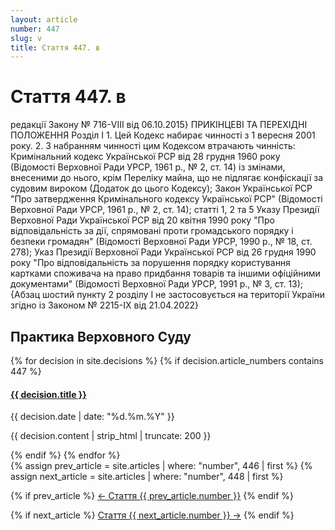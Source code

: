 ```yaml
---
layout: article
number: 447
slug: v
title: Стаття 447. в
---
```


# Стаття 447. в

редакції Закону № 716-VIII від 06.10.2015} ПРИКІНЦЕВІ ТА ПЕРЕХІДНІ ПОЛОЖЕННЯ Розділ I 1. Цей Кодекс набирає чинності з 1 вересня 2001 року. 2. З набранням чинності цим Кодексом втрачають чинність: Кримінальний кодекс Української РСР від 28 грудня 1960 року (Відомості Верховної Ради УРСР, 1961 р., № 2, ст. 14) із змінами, внесеними до нього, крім Переліку майна, що не підлягає конфіскації за судовим вироком (Додаток до цього Кодексу); Закон Української РСР "Про затвердження Кримінального кодексу Української РСР" (Відомості Верховної Ради УРСР, 1961 р., № 2, ст. 14); статті 1, 2 та 5 Указу Президії Верховної Ради Української РСР від 20 квітня 1990 року "Про відповідальність за дії, спрямовані проти громадського порядку і безпеки громадян" (Відомості Верховної Ради УРСР, 1990 р., № 18, ст. 278); Указ Президії Верховної Ради Української РСР від 26 грудня 1990 року "Про відповідальність за порушення порядку користування картками споживача на право придбання товарів та іншими офіційними документами" (Відомості Верховної Ради УРСР, 1991 р., № 3, ст. 13); {Абзац шостий пункту 2 розділу I не застосовується на території України згідно із Законом № 2215-IX від 21.04.2022}

## Практика Верховного Суду

<div class="decisions-container">
{% for decision in site.decisions %}
  {% if decision.article_numbers contains 447 %}
    <div class="decision-item">
      <h4><a href="{{ decision.url }}">{{ decision.title }}</a></h4>
      <p class="decision-date">{{ decision.date | date: "%d.%m.%Y" }}</p>
      <p class="decision-excerpt">{{ decision.content | strip_html | truncate: 200 }}</p>
    </div>
  {% endif %}
{% endfor %}
</div>

<div class="article-navigation">
  {% assign prev_article = site.articles | where: "number", 446 | first %}
  {% assign next_article = site.articles | where: "number", 448 | first %}
  
  {% if prev_article %}
    <a href="{{ prev_article.url }}" class="prev-article">← Стаття {{ prev_article.number }}</a>
  {% endif %}
  
  {% if next_article %}
    <a href="{{ next_article.url }}" class="next-article">Стаття {{ next_article.number }} →</a>
  {% endif %}
</div>
